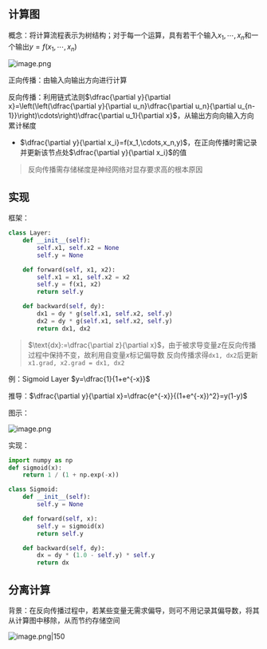 ## 计算图
概念：将计算流程表示为树结构；对于每一个运算，具有若干个输入$x_1,\cdots,x_n$和一个输出$y=f(x_1,\cdots,x_n)$

![image.png](https://s2.loli.net/2023/10/02/OTV2GUjNJebM9EI.png)

正向传播：由输入向输出方向进行计算

反向传播：利用链式法则$\dfrac{\partial y}{\partial x}=\left(\left(\dfrac{\partial y}{\partial u_n}\dfrac{\partial u_n}{\partial u_{n-1}}\right)\cdots\right)\dfrac{\partial u_1}{\partial x}$，从输出方向向输入方向累计梯度

+ $\dfrac{\partial y}{\partial x_i}=f(x_1,\cdots,x_n,y)$，在正向传播时需记录并更新该节点处$\dfrac{\partial y}{\partial x_i}$的值
> 反向传播需存储梯度是神经网络对显存要求高的根本原因

## 实现
框架：
```python
class Layer:
	def __init__(self):
		self.x1, self.x2 = None
		self.y = None

	def forward(self, x1, x2):
		self.x1 = x1, self.x2 = x2
		self.y = f(x1, x2)
		return self.y

	def backward(self, dy):
		dx1 = dy * g(self.x1, self.x2, self.y)
		dx2 = dy * g(self.x1, self.x2, self.y)
		return dx1, dx2
```
> $\text{dx}:=\dfrac{\partial z}{\partial x}$，由于被求导变量$z$在反向传播过程中保持不变，故利用自变量$x$标记偏导数
> 反向传播求得`dx1, dx2`后更新`x1.grad, x2.grad = dx1, dx2`

例：Sigmoid Layer    $y=\dfrac{1}{1+e^{-x}}$

推导：$\dfrac{\partial y}{\partial x}=\dfrac{e^{-x}}{(1+e^{-x})^2}=y(1-y)$

图示：

![image.png](https://s2.loli.net/2023/10/02/YWqja8SUZKD7JwQ.png)

实现：
```python
import numpy as np
def sigmoid(x):
	return 1 / (1 + np.exp(-x))

class Sigmoid:
	def __init__(self):
		self.y = None

	def forward(self, x):
		self.y = sigmoid(x)
		return self.y

	def backward(self, dy):
		dx = dy * (1.0 - self.y) * self.y
		return dx
```

## 分离计算
背景：在反向传播过程中，若某些变量无需求偏导，则可不用记录其偏导数，将其从计算图中移除，从而节约存储空间

![image.png|150](https://s2.loli.net/2023/10/02/3iOH19zLD5BYyIq.png)
